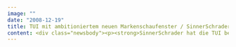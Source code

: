 ```yaml
---
image: ""
date: "2008-12-19"
title: TUI mit ambitioniertem neuen Markenschaufenster / SinnerSchrader liefert Konzept und Design für die neue TUI.com
content: <div class="newsbody"><p><strong>SinnerSchrader hat die TUI bei der neuen strategischen Ausrichtung und Kreation ihres Markenschaufensters TUI.com unterstützt. Ein neues inhaltliches Konzept, eine verbesserte Funktionalität sowie ein modernes Design sind die Attribute der neuen Website.</strong></p><p>"Die tui.com will künftig die gesamte Entscheidungskette von der Information und Inspiration bis hin zur Buchung abdecken", erklärt Kerstin Hartmann, Geschäftsführerin der TUI Interactive. Hintergrund des Relaunches waren die Erkenntnisse einer Studie, nach der rund ein Drittel aller TUI-Reisebürobucher sich vor ihrer Buchung auf der Internetseite der TUI informieren.</p><p>"Beim Relaunch der TUI.com stehen die Konsumenten im Vordergrund. Sie besuchen die Website mit ganz verschiedenen Intentionen", erläutert Laurent Burdin, Geschäftsführer Beratung von SinnerSchrader. "Die neue Website deckt alle diese Bedürfnisse ab. Das ist ein ganz neuer Weg in der Touristik."</p><p>Eine neue Informationsarchitektur unter dem Begriff "Urlaub mit TUI" erfüllt den Anspruch, die Marken, Produktlinien und Kataloge der TUI so abzubilden, dass sie dem Erscheinungsbild in der Offline-Welt entsprechen und dem Kunden leicht zugänglich sind. Zum Start werden die Inhalte der wichtigsten Kataloge abgebildet, zeitnah werden alle Katalogwelten der TUI sichtbar sein.</p><p>Über das neue Navigationskonzept "Suchen &amp; Buchen" gelangen die Kunden schnell zu ihrem individuellen Wunschurlaub. Urlaubsideen und -empfehlungen, Experten- und Kundenwissen, Fotos, Videos und Podcasts stehen noch unentschlossenen Kunden ab sofort unter der Rubrik "Reise-Inspiration" zur Verfügung.</p><p><a class="news-backlink" href="/de/"><svg class="svg-ico svg-ico--arrow-left"><use xlink&#58;href="#arrow-down"></use></svg>Zurück zur Presse Übersicht</a></p></div>
---
```

